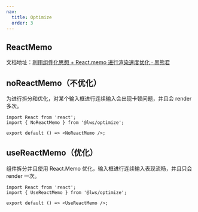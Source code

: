 ```yaml
---
nav:
  title: Optimize
  order: 3
---
```


## ReactMemo

文档地址：[利用组件化思想 + React.memo 进行渲染速度优化 · 黑熊君](https://www.yuque.com/luowenshuai/design/upbohr)

## noReactMemo（不优化）

为进行拆分和优化，对某个输入框进行连续输入会出现卡顿问题，并且会 render 多次。

```tsx
import React from 'react';
import { NoReactMemo } from '@lws/optimize';

export default () => <NoReactMemo />;
```

## useReactMemo（优化）

组件拆分并且使用 React.Memo 优化，输入框进行连续输入表现流畅，并且只会 render 一次。

```tsx
import React from 'react';
import { UseReactMemo } from '@lws/optimize';

export default () => <UseReactMemo />;
```
